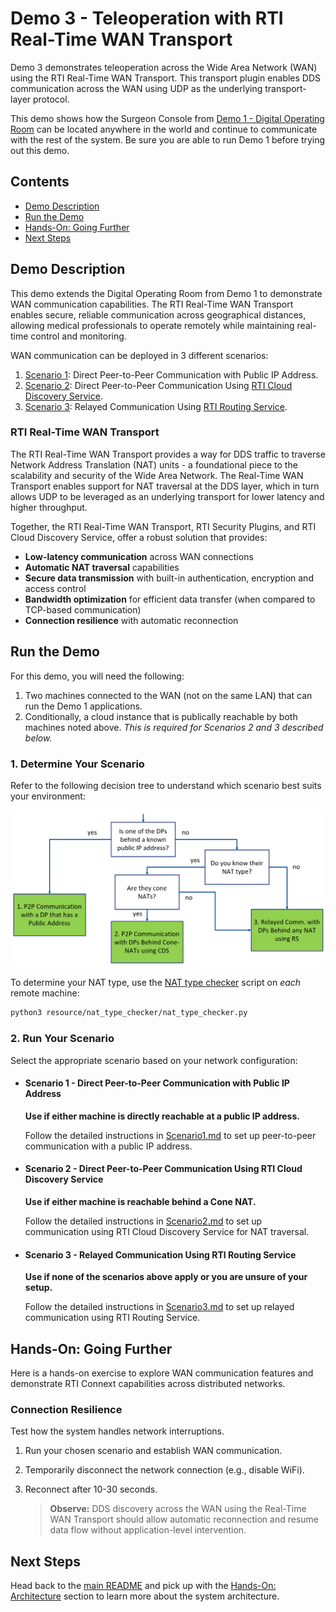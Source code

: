 # Demo 3 - Teleoperation with RTI Real-Time WAN Transport

Demo 3 demonstrates teleoperation across the Wide Area Network (WAN) using the RTI Real-Time WAN Transport. This transport plugin enables DDS communication across the WAN using UDP as the underlying transport-layer protocol.

This demo shows how the Surgeon Console from [Demo 1 - Digital Operating Room](../demo1/) can be located anywhere in the world and continue to communicate with the rest of the system. Be sure you are able to run Demo 1 before trying out this demo.

## Contents

- [Demo Description](#demo-description)
- [Run the Demo](#run-the-demo)
- [Hands-On: Going Further](#hands-on-going-further)
- [Next Steps](#next-steps)

## Demo Description

This demo extends the Digital Operating Room from Demo 1 to demonstrate WAN communication capabilities. The RTI Real-Time WAN Transport enables secure, reliable communication across geographical distances, allowing medical professionals to operate remotely while maintaining real-time control and monitoring.

WAN communication can be deployed in 3 different scenarios:

1. [Scenario 1](Scenario1.md): Direct Peer-to-Peer Communication with Public IP Address.
2. [Scenario 2](Scenario2.md): Direct Peer-to-Peer Communication Using [RTI Cloud Discovery Service](https://community.rti.com/static/documentation/connext-dds/7.3.0/doc/manuals/addon_products/cloud_discovery_service/index.html).
3. [Scenario 3](Scenario3.md): Relayed Communication Using [RTI Routing Service](https://community.rti.com/static/documentation/connext-dds/7.3.0/doc/manuals/connext_dds_professional/services/routing_service/index.html).

### RTI Real-Time WAN Transport

The RTI Real-Time WAN Transport provides a way for DDS traffic to traverse Network Address Translation (NAT) units - a foundational piece to the scalability and security of the Wide Area Network.
The Real-Time WAN Transport enables support for NAT traversal at the DDS layer, which in turn allows UDP to be leveraged as an underlying transport for lower latency and higher throughput.

Together, the RTI Real-Time WAN Transport, RTI Security Plugins, and RTI Cloud Discovery Service, offer a robust solution that provides:

- **Low-latency communication** across WAN connections
- **Automatic NAT traversal** capabilities
- **Secure data transmission** with built-in authentication, encryption and access control
- **Bandwidth optimization** for efficient data transfer (when compared to TCP-based communication)
- **Connection resilience** with automatic reconnection

## Run the Demo

For this demo, you will need the following:

1. Two machines connected to the WAN (not on the same LAN) that can run the Demo 1 applications.
2. Conditionally, a cloud instance that is publically reachable by both machines noted above. *This is required for Scenarios 2 and 3 described below.*

### 1. Determine Your Scenario

Refer to the following decision tree to understand which scenario best suits your environment:

![Scenario decision tree](../../resource/images/scenario_decision_tree.png)

To determine your NAT type, use the [NAT type checker](../../resource/nat_type_checker/) script on *each* remote machine:

```bash
python3 resource/nat_type_checker/nat_type_checker.py
```

### 2. Run Your Scenario

Select the appropriate scenario based on your network configuration:

- #### Scenario 1 - Direct Peer-to-Peer Communication with Public IP Address

    **Use if either machine is directly reachable at a public IP address.**

    Follow the detailed instructions in [Scenario1.md](Scenario1.md) to set up peer-to-peer communication with a public IP address.

- #### Scenario 2 - Direct Peer-to-Peer Communication Using RTI Cloud Discovery Service

    **Use if either machine is reachable behind a Cone NAT.**

    Follow the detailed instructions in [Scenario2.md](Scenario2.md) to set up communication using RTI Cloud Discovery Service for NAT traversal.

- #### Scenario 3 - Relayed Communication Using RTI Routing Service

    **Use if none of the scenarios above apply or you are unsure of your setup.**

    Follow the detailed instructions in [Scenario3.md](Scenario3.md) to set up relayed communication using RTI Routing Service.

## Hands-On: Going Further

Here is a hands-on exercise to explore WAN communication features and demonstrate RTI Connext capabilities across distributed networks.

### Connection Resilience

Test how the system handles network interruptions.

1. Run your chosen scenario and establish WAN communication.

2. Temporarily disconnect the network connection (e.g., disable WiFi).

3. Reconnect after 10-30 seconds.

    >**Observe:** DDS discovery across the WAN using the Real-Time WAN Transport should allow automatic reconnection and resume data flow without application-level intervention.

## Next Steps

Head back to the [main README](../../README.md) and pick up with the [Hands-On: Architecture](../../README.md#hands-on-architecture) section to learn more about the system architecture.
